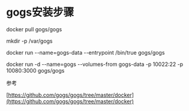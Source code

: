 # gogs安装步骤

docker pull gogs/gogs

mkdir -p /var/gogs

docker run --name=gogs-data --entrypoint /bin/true gogs/gogs

docker run -d --name=gogs --volumes-from gogs-data -p 10022:22 -p 10080:3000 gogs/gogs

参考

[https://github.com/gogs/gogs/tree/master/docker](https://github.com/gogs/gogs/tree/master/docker)